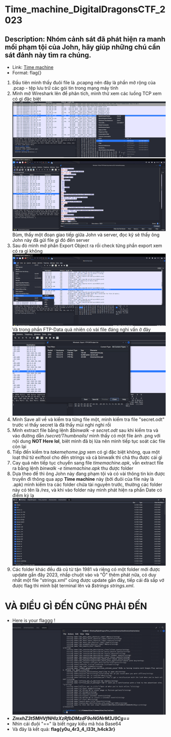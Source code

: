 # Time_machine_DigitalDragonsCTF_2023
## Description: Nhóm cảnh sát đã phát hiện ra manh mối phạm tội của John, hãy giúp những chú cần sát đảnh này tìm ra chúng.
- Link: [Time machine](https://drive.google.com/file/d/1rSRcWnyefr6dVf29kP0fctoV27Kw5Vit/view?usp=sharing)
- Format: flag{}

1. Đầu tiên mình thấy đuôi file là .pcapng nên đây là phần mở rộng của .pcap - tệp lưu trữ các gói tin trong mạng máy tính
2. Mình mở Wireshark lên để phân tích, mình thử xem các luồng TCP xem có gì đặc biệt ![](https://github.com/BuiDuyet/Time_machine_DigitalDragonsCTF_2023/blob/main/6.png?raw=true)
 ![](https://github.com/BuiDuyet/Time_machine_DigitalDragonsCTF_2023/blob/main/1.png?raw=true)
Bùm, thấy một đoạn giao tiếp giữa John và server, đọc kỹ sẽ thấy ông John này đã gửi file gì đó đến server
4. Sau đó mình mở phần Export Object ra rồi check từng phần export xem có ra gì không ![](https://github.com/BuiDuyet/Time_machine_DigitalDragonsCTF_2023/blob/main/2.png?raw=true)
Và trong phần FTP-Data quả nhiên có vài file đáng nghi vấn ở đây ![](https://github.com/BuiDuyet/Time_machine_DigitalDragonsCTF_2023/blob/main/3.png?raw=true)
5. Mình Save all về và kiểm tra từng file một, mình kiểm tra file "secret.odt" trước vì thấy secret là đã thấy mùi nghi nghi rồi
6. Mình extract file bằng lệnh *$binwalk -e secret.odt* sau khi kiểm tra và vào đường dẫn */secret/Thumbnails/* mình thấy có một file ảnh .png với nội dung **NOT Here lol**, biêt mình đã bị lừa nên mình tiếp tục soát các file còn lại
7. Tiếp đến kiểm tra *takemehome.jpg* xem có gì đặc biệt không, qua một loạt thử từ exiftool cho đến strings và cả binwalk thì chả thu được cái gì
8. Cay quá nên tiếp tục chuyển sang file *timemachine.apk*, vẫn extract file ra bằng lệnh *binwalk -e timemachine.apk* thu được folder
9. Dựa theo đề thì ông John này đang phạm tội và có vài thông tin kín được truyền đi thông qua app **Time machine** này (bởi đuôi của file này là .apk) mình kiểm tra các folder chứa tài nguyên trước, thường các folder này có tên là */res*, và khi vào folder này mình phát hiện ra phần Date có điểm kỳ lạ ![](https://github.com/BuiDuyet/Time_machine_DigitalDragonsCTF_2023/blob/main/4.png?raw=true)
10. Các folder khác đều đã cũ từ tận 1981 và riêng có một folder mới được update gần đây 2023, nhấp chuột vào và "Ồ" thêm phát nữa, có duy nhất một file "strings.xml" cũng được update gần đây, tiếp cái đà sắp vớ được flag thì mình bật terminal lên và *$strings strings.xml*.
   # VÀ ĐIỀU GÌ ĐẾN CŨNG PHẢI ĐẾN
-    Here is your flaggg !
![](https://github.com/BuiDuyet/Time_machine_DigitalDragonsCTF_2023/blob/main/5.png?raw=true)
- ***ZmxhZ3t5MHVfNHIzXzRfbDMzdF9oNGNrM3J9Cg==***
-    Nhìn cái đuôi "==" là biết ngay kiểu mã hóa Base64
-    Và đây là kết quả: **flag{y0u_4r3_4_l33t_h4ck3r}**


